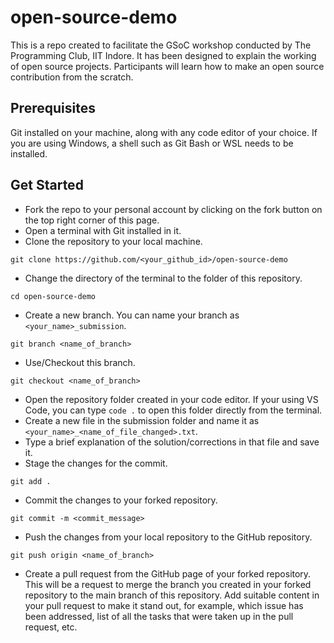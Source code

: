 # open-source-demo
This is a repo created to facilitate the GSoC workshop conducted by The Programming Club, IIT Indore. It has been designed to explain the working of open source projects.
Participants will learn how to make an open source contribution from the scratch.
## Prerequisites
Git installed on your machine, along with any code editor of your choice. If you are using Windows, a shell such as Git Bash or WSL needs to be installed. 
## Get Started
- Fork the repo to your personal account by clicking on the fork button on the top right corner of this page.
- Open a terminal with Git installed in it.
- Clone the repository to your local machine.
```
git clone https://github.com/<your_github_id>/open-source-demo
```
- Change the directory of the terminal to the folder of this repository.
```
cd open-source-demo
```
- Create a new branch. You can name your branch as `<your_name>_submission`.
```
git branch <name_of_branch>
```
- Use/Checkout this branch.
```
git checkout <name_of_branch>
```
- Open the repository folder created in your code editor. If your using VS Code, you can type `code .` to open this folder directly from the terminal.
- Create a new file in the submission folder and name it as `<your_name>_<name_of_file_changed>.txt`.
- Type a brief explanation of the solution/corrections in that file and save it. 
- Stage the changes for the commit.
```
git add .
```
- Commit the changes to your forked repository.
```
git commit -m <commit_message>
```
- Push the changes from your local repository to the GitHub repository.
```
git push origin <name_of_branch>
```
- Create a pull request from the GitHub page of your forked repository. This will be a request to merge the branch you created in your forked repository to the main branch of this repository. Add suitable content in your pull request to make it stand out, for example, which issue has been addressed, list of all the tasks that were taken up in the pull request, etc.
